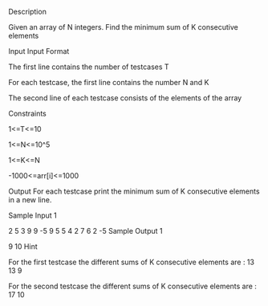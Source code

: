 Description

Given an array of N integers. Find the minimum sum of K consecutive elements


Input
Input Format

The first line contains the number of testcases T

For each testcase, the first line contains the number N and K

The second line of each testcase consists of the elements of the array

Constraints

1<=T<=10

1<=N<=10^5

1<=K<=N

-1000<=arr[i]<=1000


Output
For each testcase print the minimum sum of K consecutive elements in a new line.


Sample Input 1 

2
5 3
9 9 -5 9 5 
5 4
2 7 6 2 -5 
Sample Output 1

9
10
Hint

For the first testcase the different sums of K consecutive elements are : 13 13 9

For the second testcase the different sums of K consecutive elements are : 17 10